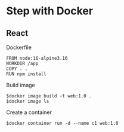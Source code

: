 # Step with Docker


## React
Dockerfile
```
FROM node:16-alpine3.16
WORKDIR /app
COPY . .
RUN npm install
```

Build image
```
$docker image build -t web:1.0 . 
$docker image ls
```

Create a container
```
$docker container run -d --name c1 web:1.0
```
